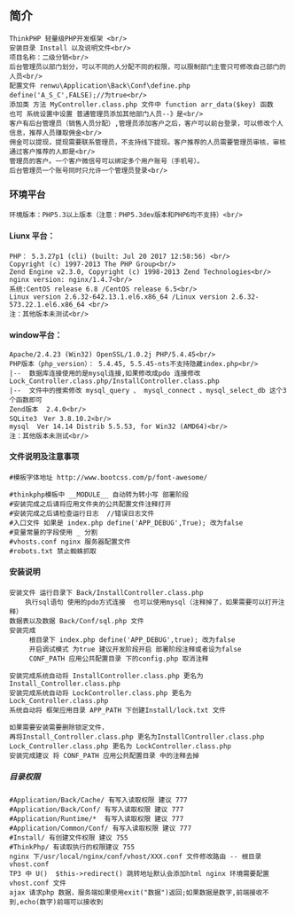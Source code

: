 ﻿## 简介
    ThinkPHP 轻量级PHP开发框架 <br/>
    安装目录 Install 以及说明文件<br/>
    项目名称：二级分销<br/>
    后台管理员以部门划分，可以不同的人分配不同的权限，可以限制部门主管只可修改自己部门的人员<br/>
    配置文件 renwu\Application\Back\Conf\define.php   define('A_S_C',FALSE);//为true<br/>
    添加类 方法 MyController.class.php 文件中 function arr_data($key) 函数
    也可 系统设置中设置 普通管理员添加其他部门人员--》是<br/>
	客户有后台管理员（销售人员分配）,管理员添加客户之后，客户可以前台登录，可以修改个人信息，推荐人员赚取佣金<br/>
	佣金可以提现，提现需要联系管理员，不支持线下提现。客户推荐的人员需要管理员审核，审核通过客户推荐的人即是<br/>
	管理员的客户。一个客户微信号可以绑定多个用户账号（手机号）。
	后台管理员一个账号同时只允许一个管理员登录<br/>

### 环境平台
    环境版本：PHP5.3以上版本（注意：PHP5.3dev版本和PHP6均不支持）<br/>

#### Liunx 平台：<br/>
    PHP： 5.3.27p1 (cli) (built: Jul 20 2017 12:58:56) <br/>
    Copyright (c) 1997-2013 The PHP Group<br/>
    Zend Engine v2.3.0, Copyright (c) 1998-2013 Zend Technologies<br/>
    nginx version: nginx/1.4.7<br/>
    系统:CentOS release 6.8 /CentOS release 6.5<br/>
    Linux version 2.6.32-642.13.1.el6.x86_64 /Linux version 2.6.32-573.22.1.el6.x86_64 <br/>
    注：其他版本未测试<br/>

#### window平台：<br/>
    Apache/2.4.23 (Win32) OpenSSL/1.0.2j PHP/5.4.45<br/>
    PHP版本（php_version）：	5.4.45, 5.5.45-nts不支持隐藏index.php<br/>
    |--  数据库连接使用的是mysql连接,如果修改成pdo 连接修改 Lock_Controller.class.php/InstallController.class.php
    |--  文件中的搜索修改 mysql_query 、 mysql_connect 、mysql_select_db 这个3个函数即可
    Zend版本	2.4.0<br/>
    SQLite3　Ver 3.8.10.2<br/>
    mysql  Ver 14.14 Distrib 5.5.53, for Win32 (AMD64)<br/>
    注：其他版本未测试<br/>

#### 文件说明及注意事项
    #模板字体地址 http://www.bootcss.com/p/font-awesome/

    #thinkphp模板中 __MODULE__ 自动转为转小写 部署阶段
    #安装完成之后请将应用文件夹的公共配置文件注释打开
    #安装完成之后请检查运行日志  //错误日志文件
    #入口文件 如果是 index.php define('APP_DEBUG',True); 改为false
    #变量常量的字段使用 _ 分割
    #vhosts.conf nginx 服务器配置文件
    #robots.txt 禁止蜘蛛抓取

#### 安装说明
	安装文件 运行目录下 Back/InstallController.class.php 
		执行sql语句 使用的pdo方式连接  也可以使用mysql（注释掉了，如果需要可以打开注释）
	数据表以及数据 Back/Conf/sql.php 文件
	安装完成
         根目录下 index.php define('APP_DEBUG',true); 改为false
         开启调试模式 为true 建议开发阶段开启 部署阶段注释或者设为false
         CONF_PATH 应用公共配置目录 下的config.php 取消注释

	安装完成系统自动将 InstallController.class.php 更名为 Install_Controller.class.php
	安装完成系统自动将 LockController.class.php 更名为 Lock_Controller.class.php
	系统自动将 框架应用目录 APP_PATH 下创建Install/lock.txt 文件

	如果需要安装需要删除锁定文件，
	再将Install_Controller.class.php 更名为InstallController.class.php
 	Lock_Controller.class.php 更名为 LockController.class.php
	安装完成建议 将 CONF_PATH 应用公共配置目录 中的注释去掉

##### 目录权限
	#Application/Back/Cache/ 有写入读取权限 建议 777
	#Application/Back/Conf/ 有写入读取权限 建议 777
	#Application/Runtime/*  有写入读取权限 建议 777
	#Application/Common/Conf/ 有写入读取权限 建议 777
	#Install/ 有创建文件权限 建议 755
	#ThinkPhp/ 有读取执行的权限建议 755
	nginx 下/usr/local/nginx/conf/vhost/XXX.conf 文件修改路由 -- 根目录 vhost.conf
	TP3 中 U()  $this->redirect() 跳转地址默认会添加html nginx 环境需要配置 vhost.conf 文件
    ajax 请求php 数据，服务端如果使用exit("数据")返回;如果数据是数字,前端接收不到,echo(数字)前端可以接收到